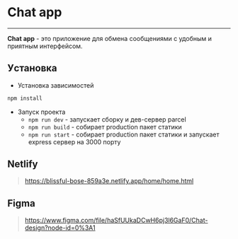 # Chat app

---

**Chat app** - это приложение для обмена сообщениями с удобным и приятным интерфейсом.

## Уcтановка

- Установка зависимостей

```bash
npm install
```
- Запуск проекта
  - ```npm run dev``` - запускает сборку и дев-сервер parcel
  - ```npm run build``` - собирает production пакет статики
  - ```npm run start``` - собирает production пакет статики и запускает express сервер
на 3000 порту

## Netlify

> https://blissful-bose-859a3e.netlify.app/home/home.html

## Figma

> https://www.figma.com/file/haSfUUkaDCwH6pj3l6GaF0/Chat-design?node-id=0%3A1
